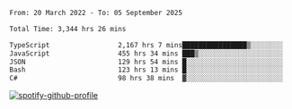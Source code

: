 <!--START_SECTION:waka-->

```txt
From: 20 March 2022 - To: 05 September 2025

Total Time: 3,344 hrs 26 mins

TypeScript                 2,167 hrs 7 mins████████████████▒░░░░░░░░   64.80 %
JavaScript                 455 hrs 34 mins ███▒░░░░░░░░░░░░░░░░░░░░░   13.62 %
JSON                       129 hrs 54 mins █░░░░░░░░░░░░░░░░░░░░░░░░   03.88 %
Bash                       123 hrs 13 mins █░░░░░░░░░░░░░░░░░░░░░░░░   03.68 %
C#                         98 hrs 38 mins  ▓░░░░░░░░░░░░░░░░░░░░░░░░   02.95 %
```

<!--END_SECTION:waka-->
[![spotify-github-profile](https://spotify-github-profile.vercel.app/api/view?uid=c00zprrvy9xiloa9qnco3hmng&cover_image=true&theme=novatorem&show_offline=false&background_color=121212&bar_color=53b14f&bar_color_cover=false)](https://spotify-github-profile.vercel.app/api/view?uid=c00zprrvy9xiloa9qnco3hmng&redirect=true)



